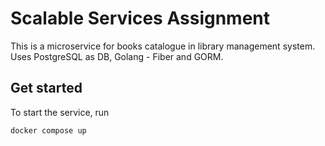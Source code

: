 # Scalable Services Assignment

This is a microservice for books catalogue in library management system. Uses PostgreSQL as DB, Golang - Fiber and GORM.

## Get started

To start the service, run 
```
docker compose up
```